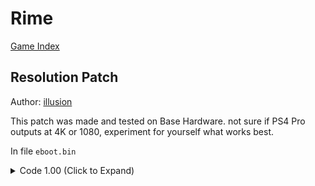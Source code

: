 # Rime

[Game Index](README.md#games)

## Resolution Patch

Author: [illusion](https://github.com/illusion0001)

This patch was made and tested on Base Hardware. not sure if PS4 Pro outputs at 4K or 1080, experiment for yourself what works best.

In file `eboot.bin`

<details>
<summary>Code 1.00 (Click to Expand)</summary>

```
48 8B 1D 82 FF 26 02

# 720p for Base PS4

C7 03 0A 57 85 42 90

# 900p for PS4 Pro

C7 03 7F AA A6 42 90

# 0A 57 85 42 = 66.67f
# 7F AA A6 42 = 83.33f 900p
```

</details>
